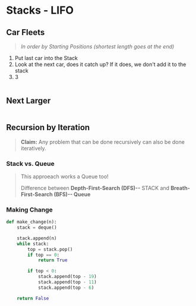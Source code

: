 # Stacks - LIFO

## Car Fleets

> _In order by Starting Positions (shortest length goes at the end)_

1. Put last car into the Stack
2. Look at the next car, does it catch up? If it does, we don't add it to the stack
3. 3

```python

```

## Next Larger

```python

```

## Recursion by Iteration

> **Claim:** Any problem that can be done recursively can also be done iteratively.

### Stack vs. Queue

> This approeach works a Queue too!
>
> Difference between **Depth-First-Search (DFS)--** STACK and **Breath-First-Search (BFS)-- Queue**

### Making Change

```python
def make_change(n):
    stack = deque()

    stack.append(n)
    while stack:
        top = stack.pop()
        if top == 0:
            return True

        if top < 0:
            stack.append(top - 19)
            stack.append(top - 11)
            stack.append(top - 6)

    return False
```
